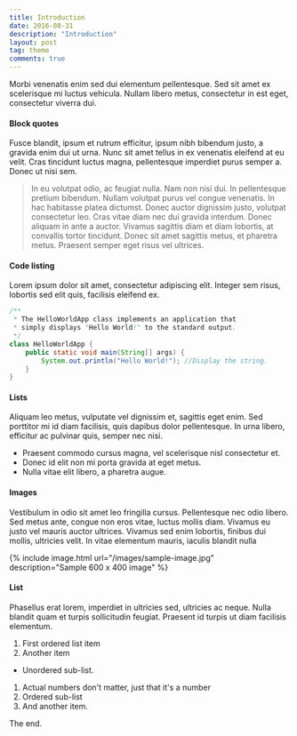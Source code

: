 ```yaml
---
title: Introduction
date: 2016-08-31
description: "Introduction"
layout: post
tag: theme
comments: true
---
```

Morbi venenatis enim sed dui elementum pellentesque. Sed sit amet ex scelerisque mi luctus vehicula. Nullam libero metus, consectetur in est eget, consectetur viverra dui.

#### Block quotes
Fusce blandit, ipsum et rutrum efficitur, ipsum nibh bibendum justo, a gravida enim dui ut urna. Nunc sit amet tellus in ex venenatis eleifend at eu velit. Cras tincidunt luctus magna, pellentesque imperdiet purus semper a. Donec ut nisi sem.

> In eu volutpat odio, ac feugiat nulla. Nam non nisi dui. In pellentesque pretium bibendum. Nullam volutpat purus vel congue venenatis. In hac habitasse platea dictumst. Donec auctor dignissim justo, volutpat consectetur leo. Cras vitae diam nec dui gravida interdum. Donec aliquam in ante a auctor. Vivamus sagittis diam et diam lobortis, at convallis tortor tincidunt. Donec sit amet sagittis metus, et pharetra metus. Praesent semper eget risus vel ultrices.

#### Code listing
Lorem ipsum dolor sit amet, consectetur adipiscing elit. Integer sem risus, lobortis sed elit quis, facilisis eleifend ex.

``` java
/**
 * The HelloWorldApp class implements an application that
 * simply displays "Hello World!" to the standard output.
 */
class HelloWorldApp {
    public static void main(String[] args) {
        System.out.println("Hello World!"); //Display the string.
    }
}
```

#### Lists
Aliquam leo metus, vulputate vel dignissim et, sagittis eget enim. Sed porttitor mi id diam facilisis, quis dapibus dolor pellentesque. In urna libero, efficitur ac pulvinar quis, semper nec nisi.

- Praesent commodo cursus magna, vel scelerisque nisl consectetur et.
- Donec id elit non mi porta gravida at eget metus.
- Nulla vitae elit libero, a pharetra augue.

#### Images
Vestibulum in odio sit amet leo fringilla cursus. Pellentesque nec odio libero. Sed metus ante, congue non eros vitae, luctus mollis diam. Vivamus eu justo vel mauris auctor ultrices. Vivamus sed enim lobortis, finibus dui mollis, ultricies velit. In vitae elementum mauris, iaculis blandit nulla

{% include image.html url="/images/sample-image.jpg" description="Sample 600 x 400 image" %}

#### List
Phasellus erat lorem, imperdiet in ultricies sed, ultricies ac neque. Nulla blandit quam et turpis sollicitudin feugiat. Praesent id turpis ut diam facilisis elementum.

1. First ordered list item
2. Another item
  * Unordered sub-list.
1. Actual numbers don't matter, just that it's a number
  1. Ordered sub-list
4. And another item.

The end.
